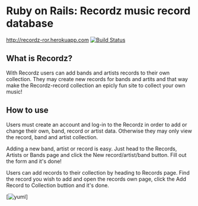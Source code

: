 <h1>Ruby on Rails: Recordz music record database</h2>

http://recordz-ror.herokuapp.com
[![Build Status](https://travis-ci.org/AnttiKotiranta/Recordz-RoR.png)](https://travis-ci.org/AnttiKotiranta/Recordz-RoR)

<h2>What is Recordz?</h2>
With Recordz users can add bands and artists records to their own collection. They may create new records for bands and artits and that way make the Recordz-record collection an epicly fun site to collect your own music!

<h2>How to use</h2>
Users must create an account and log-in to the Recordz in order to add or change their own, band, record or artist data. Otherwise they may only view the record, band and artist collection. 

Adding a new band, artist or record is easy. Just head to the Records, Artists or Bands page and click the New record/artist/band button. Fill out the form and it's done! 

Users can add records to their collection by heading to Records page. Find the record you wish to add and open the records own page, click the Add Record to Collection buttion and it's done.

[![yuml](http://yuml.me/4bbf8bae)]





